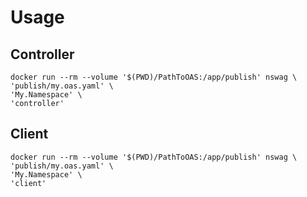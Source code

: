 # Usage

## Controller

	docker run --rm --volume '$(PWD)/PathToOAS:/app/publish' nswag \
	'publish/my.oas.yaml' \
 	'My.Namespace' \
 	'controller'

  ## Client

	docker run --rm --volume '$(PWD)/PathToOAS:/app/publish' nswag \
	'publish/my.oas.yaml' \
 	'My.Namespace' \
 	'client'
